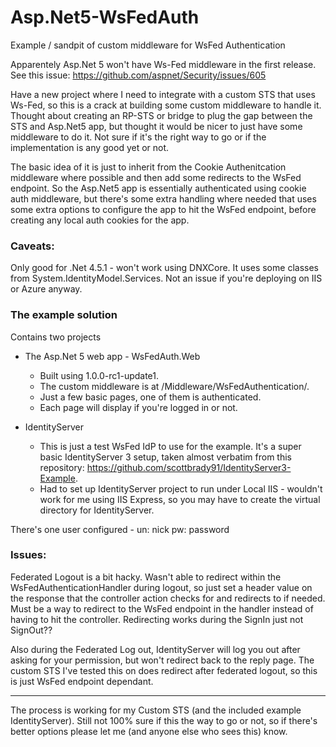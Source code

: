 # Asp.Net5-WsFedAuth
Example / sandpit of custom middleware for WsFed Authentication

Apparentely Asp.Net 5 won't have Ws-Fed middleware in the first release.
See this issue: https://github.com/aspnet/Security/issues/605

Have a new project where I need to integrate with a custom STS that uses Ws-Fed, so this is a crack at building some custom middleware to handle it. Thought about creating an RP-STS or bridge to plug the gap between the STS and Asp.Net5 app, but thought it would be nicer to just have some middleware to do it. Not sure if it's the right way to go or if the implementation is any good yet or not.

The basic idea of it is just to inherit from the Cookie Authenitcation middleware where possible and then add some redirects to the WsFed endpoint. So the Asp.Net5 app is essentially authenticated using cookie auth middleware, but there's some extra handling where needed that uses some extra options to configure the app to hit the WsFed endpoint, before creating any local auth cookies for the app.

### Caveats:
Only good for .Net 4.5.1 - won't work using DNXCore. It uses some classes from System.IdentityModel.Services. Not an issue if you're deploying on IIS or Azure anyway.

### The example solution
Contains two projects
- The Asp.Net 5 web app - WsFedAuth.Web
  - Built using 1.0.0-rc1-update1.
  - The custom middleware is at /Middleware/WsFedAuthentication/.
  - Just a few basic pages, one of them is authenticated.
  - Each page will display if you're logged in or not.
   
- IdentityServer
  - This is just a test WsFed IdP to use for the example. It's a super basic IdentityServer 3 setup, taken almost verbatim from this repository: https://github.com/scottbrady91/IdentityServer3-Example.
  - Had to set up IdentityServer project to run under Local IIS - wouldn't work for me using IIS Express, so you may have to create the virtual directory for IdentityServer.
  
There's one user configured - 
un: nick
pw: password

### Issues:
Federated Logout is a bit hacky. Wasn't able to redirect within the WsFedAuthenticationHandler during logout, so just set a header value on the response that the controller action checks for and redirects to if needed. Must be a way to redirect to the WsFed endpoint in the handler instead of having to hit the controller. Redirecting works during the SignIn just not SignOut??

Also during the Federated Log out, IdentityServer will log you out after asking for your permission, but won't redirect back to the reply page. The custom STS I've tested this on does redirect after federated logout, so this is just WsFed endpoint dependant.

---------------------------------
The process is working for my Custom STS (and the included example IdentityServer). Still not 100% sure if this the way to go or not, so if there's better options please let me (and anyone else who sees this) know.


